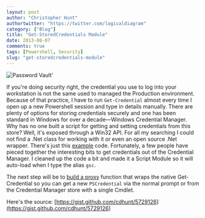 ```yaml
---
layout: post
author: "Christopher Hunt"
authortwitter: "https://twitter.com/logicaldiagram"
category: ["Blog"]
title: "Get-StoredCredentials Module"
date: 2013-06-07
comments: true
tags: [Powershell, Security]
slug: "get-storedcredentials-module"
---
```

![Password Vault'](/img/vault.png)

If you're doing security right, the credential you use to log into your workstation is not the same used to managed the Production environment. Because of that practice, I have to run `Get-Credential` almost every time I open up a new Powershell session and type in details manually. There are plenty of options for storing credentials securely and one has been standard in Windows for over a decade&mdash;Windows Credential Manager. Why has no one built a script for getting and setting credentials from this store? <!--more--> Well, it's exposed through a Win32 API. For all my searching I could not find a .Net class for working with it or even an open source .Net wrapper. There's just this [example](http://www.microsoft.com/indonesia/msdn/credmgmt.aspx) code. Fortunately, a few people have pieced together the interesting bits to get credentials out of the Credential Manager. I cleaned up the code a bit and made it a Script Module so it will auto-load when I type the alias `gsc`.

The next step will be to [build a proxy](http://blogs.msdn.com/b/powershell/archive/2009/01/04/extending-and-or-modifing-commands-with-proxies.aspx) function that wraps the native Get-Credential so you can get a new `PSCredential` via the normal prompt or from the Credential Manager store with a single Cmdlet.

Here's the source:
[https://gist.github.com/cdhunt/5729126](https://gist.github.com/cdhunt/5729126)
